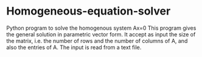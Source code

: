 # Homogeneous-equation-solver
Python program to solve the homogenous system Ax=0 
This program gives the general solution in parametric vector form.
It accept as input the size of the matrix, i.e. the number of rows and the number of columns of A, and also the entries of A. 
The input is read from a text file.

